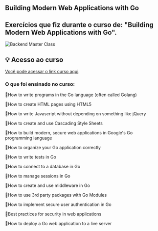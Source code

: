 ## Building Modern Web Applications with Go

## Exercícios que fiz durante o curso de: "Building Modern Web Applications with Go".

![Backend Master Class](https://github.com/biancamartinelli/Building-Modern-Web-Applications-with-Go/assets/107266212/db819042-be14-4b2b-9edf-c9b63d5a817c)



## 💡 Acesso ao curso
[Você pode acessar o link curso aqui](https://www.udemy.com/course/building-modern-web-applications-with-go/).


### O que foi ensinado no curso:

📍How to write programs in the Go language (often called Golang)

📍How to create HTML pages using HTML5

📍How to write Javascript without depending on something like jQuery

📍How to create and use Cascading Style Sheets

📍How to build modern, secure web applications in Google's Go programming language

📍How to organize your Go application correctly

📍How to write tests in Go

📍How to connect to a database in Go

📍How to manage sessions in Go

📍How to create and use middleware in Go

📍How to use 3rd party packages with Go Modules

📍How to implement secure user authentication in Go

📍Best practices for security in web applications

📍How to deploy a Go web application to a live server
